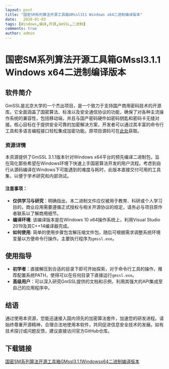 ```yaml
---
layout: post
title: "国密SM系列算法开源工具箱GMssl311 Windows x64二进制编译版本"
date:   2020-01-03
tags: [Windows,编译,开源,GmSSL,二进制]
comments: true
author: admin
---
```

# 国密SM系列算法开源工具箱GMssl3.1.1 Windows x64二进制编译版本

## 软件简介
GmSSL是北京大学的一个杰出项目，是一个致力于支持国产商用密码技术的开源库。它全面涵盖了国密算法、标准以及安全通信协议的功能，确保了对各种主流操作系统的兼容性，包括移动端，并且与国产密码硬件如密码钥匙和密码卡无缝对接。核心目标在于提供安全可靠的加密解决方案，开发者可以通过其丰富的命令行工具和多语言编程接口轻松集成加密功能。原项目源码可在[此处](https://github.com/guanzhi/GmSSL)获取。

### 资源详情
本资源提供了GmSSL 3.1.1版本针对Windows x64平台的预先编译二进制包，旨在简化那些希望在Windows环境下快速上手国密算法开发的用户流程。考虑到自行从源码编译在Windows下可能遇到的难度与耗时，此版本直接交付可用的工具集，以便于学术研究和内部测试。

#### 注意事项：
- **仅供学习与研究**：明确指出，本二进制文件应仅被用于教育、科研或个人学习目的，商业应用需要遵循正式授权与相关开源协议的规定，请务必与项目原作者联系以了解商用细节。
- **编译环境**: 该编译版本是在Windows 10 x64操作系统上，利用Visual Studio 2019及其C++14编译器完成。
- **如何使用**: 简单的使用步骤包含解压缩文件包，随后可根据需求调整系统环境变量以方便命令行操作。主要执行程序为`gmssl.exe`。

## 使用指导
- **初学者**：直接解压到合适的目录下即可开始探索，对于命令行工具的操作，推荐配置系统PATH，使得可以在任何目录下直接运行`gmssl.exe`。
- **高级用户**：可以深入研究GmSSL提供的文档和示例，利用其强大的API集成至自己的应用程序中。

## 结语
通过使用本资源，您能迅速接入国内领先的加密算法套件，加速您的研发进程。请始终尊重开源精神，合理合法地使用本软件，共同促进信息安全技术的发展。如有技术探讨或问题反馈，建议直接访问官方GitHub仓库。

## 下载链接

[国密SM系列算法开源工具箱GMssl3.1.1Windowsx64二进制编译版本](https://pan.quark.cn/s/54bd76f6368c)
